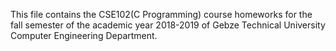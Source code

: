 This file contains the CSE102(C Programming) course homeworks for the fall semester of the academic year 2018-2019 of Gebze Technical University Computer Engineering Department.
